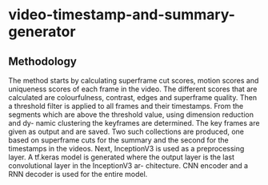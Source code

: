 # video-timestamp-and-summary-generator
## Methodology
The method starts by calculating superframe cut scores,
motion scores and uniqueness scores of each frame in
the video. The different scores that are calculated are colourfulness, contrast, edges and superframe
quality. Then a threshold filter is applied to all frames
and their timestamps. From the segments which are
above the threshold value, using dimension reduction and dy-
namic clustering the keyframes are determined. The
key frames are given as output and are saved. Two such collections are produced, one based on
superframe cuts for the summary and the second for
the timestamps in the videos. Next, InceptionV3 is used as a preprocessing layer.
A tf.keras model is generated where the output layer
is the last convolutional layer in the InceptionV3 ar-
chitecture. CNN encoder and a RNN decoder is
used for the entire model.
